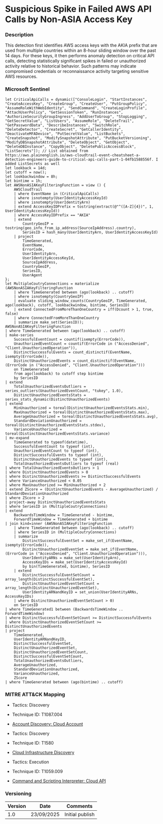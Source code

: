 # Suspicious Spike in Failed AWS API Calls by Non-ASIA Access Key

### Description

This detection first identifies AWS access keys with the AKIA prefix that are used from multiple countries within an 8-hour sliding window over the past 14 days. For these keys, it then performs anomaly detection on critical API calls, detecting statistically significant spikes in failed or unauthorized activity relative to historical behavior. Such patterns may indicate compromised credentials or reconnaissance activity targeting sensitive AWS resources.

### Microsoft Sentinel
```
let CriticalApiCalls = dynamic(["ConsoleLogin", "StartInstances", "CreateAccessKey", "CreateGroup", "CreateUser", "PutGroupPolicy", "AssumeRoleWithWebIdentity", "SendCommand", "CreateLoginProfile", "AttachUserPolicy", "GetSessionToken", "RunInstances", "AuthorizeSecurityGroupIngress", "AddUserToGroup", "StopLogging", "GetSecretValue", "ListUsers", "AssumeRole", "DeleteTrail", "GetPasswordData", "DescribeInstances", "SwitchRole", "DeleteDetector", "CreateSecret", "GetCallerIdentity", "DeactivateMFADevice", "PutSecretValue", "ListBuckets", "CreateSnapshot", "ModifySnapshotAttribute", "PutBucketVersioning", "ModifyDBSnapshotAttribute", "DeleteObject", "GetObject", "DeleteDBInstance", "CopyObject", "DeletePublicAccessBlock", "ListSecrets"]); // List obtained from https://aws.plainenglish.io/aws-cloudtrail-event-cheatsheet-a-detection-engineers-guide-to-critical-api-calls-part-1-04fb1588556f. I added ListSecrets as well
let lookback = 14d;
let cutoff = now();
let lookbackwindow = 8h;
let bintime = 1h;
let AWSNonASIAKeyFilteringFunction = view () {
    AWSCloudTrail
    | where EventName in (CriticalApiCalls)
    | where isnotempty(UserIdentityAccessKeyId)
    | where isnotempty(UserIdentityArn)
    | extend AccessKeyIDPrefix = tostring(extract(@"^([A-Z]{4})", 1, UserIdentityAccessKeyId))
    | where AccessKeyIDPrefix == "AKIA"
    | extend
        CountryGeoIP = tostring(geo_info_from_ip_address(SourceIpAddress).country),
        SeriesID = hash_many(UserIdentityArn, UserIdentityAccessKeyId)
    | project
        TimeGenerated,
        EventName,
        ErrorCode,
        UserIdentityArn,
        UserIdentityAccessKeyId,
        SourceIpAddress,
        CountryGeoIP,
        SeriesID,
        UserAgent
};
let MultipleCoutryConnections = materialize (AWSNonASIAKeyFilteringFunction
    | where TimeGenerated between (ago(lookback) .. cutoff)
    | where isnotempty(CountryGeoIP)
    | evaluate sliding_window_counts(CountryGeoIP, TimeGenerated, ago(lookback), cutoff, lookbackwindow, bintime, SeriesID)
    | extend ConnectedFromMoreThanOneCountry = iff(Dcount > 1, true, false)
    | where ConnectedFromMoreThanOneCountry
    | summarize make_set(SeriesID));
AWSNonASIAKeyFilteringFunction
| where TimeGenerated between (ago(lookback) .. cutoff)
| make-series
    SuccessfulEventCount = countif(isempty(ErrorCode)),
    UnauthorizedEventCount = countif(ErrorCode in ("AccessDenied", "Client.UnauthorizedOperation")),
    DistinctSuccessfulEvents = count_distinctif(EventName, isempty(ErrorCode)),
    DistinctUnauthorizedEvents = count_distinctif(EventName, (ErrorCode in ("AccessDenied", "Client.UnauthorizedOperation")))
    on TimeGenerated
    from ago(lookback) to cutoff step bintime
    by SeriesID
| extend
    TotalUnauthorizedEventsOutliers = series_outliers(UnauthorizedEventCount, "tukey", 1.0),
    DistinctUnauthorizedEventsStats = series_stats_dynamic(DistinctUnauthorizedEvents)
| extend
    MinUnauthorized = toreal(DistinctUnauthorizedEventsStats.min),
    MaxUnauthorized = toreal(DistinctUnauthorizedEventsStats.max),
    AverageUnauthorized = toreal(DistinctUnauthorizedEventsStats.avg),
    StandardDeviationUnauthorized = toreal(DistinctUnauthorizedEventsStats.stdev),
    VarianceUnauthorized = toreal(DistinctUnauthorizedEventsStats.variance)
| mv-expand
    TimeGenerated to typeof(datetime),
    SuccessfulEventCount to typeof (int),
    UnauthorizedEventCount to typeof (int),
    DistinctSuccessfulEvents to typeof (int),
    DistinctUnauthorizedEvents to typeof (int),
    TotalUnauthorizedEventsOutliers to typeof (real)
| where TotalUnauthorizedEventsOutliers > 1
| where DistinctUnauthorizedEvents > 0
| where DistinctUnauthorizedEvents >= DistinctSuccessfulEvents
| where VarianceUnauthorized < 0.05
| where MaxUnauthorized >= MinUnauthorized + 2
| extend ZScore = (DistinctUnauthorizedEvents - AverageUnauthorized) / StandardDeviationUnauthorized
| where ZScore > 2
| project-away DistinctUnauthorizedEventsStats
| where SeriesID in (MultipleCoutryConnections)
| extend
    BackwardsTimeWindow = TimeGenerated - bintime,
    ForwardTimeWindow = TimeGenerated + bintime
| join kind=inner (AWSNonASIAKeyFilteringFunction
    | where TimeGenerated between (ago(lookback) .. cutoff)
    | where SeriesID in (MultipleCoutryConnections)
    | summarize
        DistinctSuccessfulEventSet = make_set_if(EventName, isempty(ErrorCode)),
        DistinctUnauthorizedEventSet = make_set_if(EventName, (ErrorCode in ("AccessDenied", "Client.UnauthorizedOperation"))),
        UserIdentityARNs = make_set(UserIdentityArn),
        AccessKeyIDs = make_set(UserIdentityAccessKeyId)
        by bin(TimeGenerated, bintime), SeriesID
    | extend
        DistinctSuccessfulEventSetCount = array_length(DistinctSuccessfulEventSet),
        DistinctUnauthorizedEventSetCount = array_length(DistinctUnauthorizedEventSet),
        UserIdentityARNandKeyID = set_union(UserIdentityARNs, AccessKeyIDs)
    | where DistinctUnauthorizedEventSetCount > 0)
    on SeriesID
| where TimeGenerated1 between (BackwardsTimeWindow .. ForwardTimeWindow)
| where DistinctSuccessfulEventSetCount >= DistinctSuccessfulEvents
| where DistinctUnauthorizedEventSetCount >= DistinctUnauthorizedEvents
| project
    TimeGenerated,
    UserIdentityARNandKeyID,
    DistinctSuccessfulEventSet,
    DistinctUnauthorizedEventSet,
    DistinctUnauthorizedEventSetCount,
    DistinctSuccessfulEventSetCount,
    TotalUnauthorizedEventsOutliers,
    AverageUnauthorized,
    StandardDeviationUnauthorized,
    VarianceUnauthorized,
    ZScore
| where TimeGenerated between (ago(bintime) .. cutoff)
```

### MITRE ATT&CK Mapping
- Tactics: Discovery
- Technique ID: T1087.004
- [Account Discovery: Cloud Account](https://attack.mitre.org/techniques/T1087/004/)

- Tactics: Discovery
- Technique ID: T1580
- [Cloud Infrastructure Discovery](https://attack.mitre.org/techniques/T1580/)

- Tactics: Execution
- Technique ID: T1059.009
- [Command and Scripting Interpreter: Cloud API](https://attack.mitre.org/techniques/T1059/009/)

### Versioning
| Version       | Date          | Comments                               |
| ------------- |---------------| ---------------------------------------|
| 1.0           | 23/09/2025    | Initial publish                        |